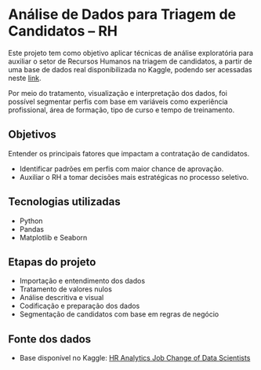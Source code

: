 # Análise de Dados para Triagem de Candidatos – RH
Este projeto tem como objetivo aplicar técnicas de análise exploratória para auxiliar o setor de Recursos Humanos na triagem de candidatos, a partir de uma base de dados real disponibilizada no Kaggle, podendo ser acessadas neste [link](https://www.kaggle.com/datasets/arashnic/hr-analytics-job-change-of-data-scientists/data?select=aug_train.csv).

Por meio do tratamento, visualização e interpretação dos dados, foi possível segmentar perfis com base em variáveis como experiência profissional, área de formação, tipo de curso e tempo de treinamento.

## Objetivos
Entender os principais fatores que impactam a contratação de candidatos.
- Identificar padrões em perfis com maior chance de aprovação.
- Auxiliar o RH a tomar decisões mais estratégicas no processo seletivo.

## Tecnologias utilizadas
- Python
- Pandas
- Matplotlib e Seaborn

## Etapas do projeto
- Importação e entendimento dos dados
- Tratamento de valores nulos
- Análise descritiva e visual
- Codificação e preparação dos dados
- Segmentação de candidatos com base em regras de negócio

## Fonte dos dados
- Base disponível no Kaggle: [HR Analytics Job Change of Data Scientists](https://www.kaggle.com/datasets/arashnic/hr-analytics-job-change-of-data-scientists)
